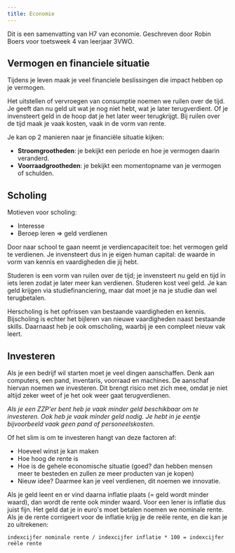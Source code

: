 ```yaml
---
title: Economie
---
```


Dit is een samenvatting van H7 van economie. Geschreven door Robin Boers voor toetsweek 4 van leerjaar 3VWO.

## Vermogen en financiele situatie

Tijdens je leven maak je veel financiele beslissingen die impact hebben op je vermogen.

Het uitstellen of vervroegen van consumptie noemen we ruilen over de tijd. Je geeft dan nu geld uit wat je nog niet hebt, wat je later terugverdient. Of je invensteert geld in de hoop dat je het later weer terugkrijgt. Bij ruilen over de tijd maak je vaak kosten, vaak in de vorm van rente.

Je kan op 2 manieren naar je financiële situatie kijken:

- **Stroomgrootheden**: je bekijkt een periode en hoe je vermogen daarin veranderd.
- **Voorraadgrootheden**: je bekijkt een momentopname van je vermogen of schulden.

## Scholing

Motieven voor scholing:

- Interesse
- Beroep leren ⇒ geld verdienen

Door naar school te gaan neemt je verdiencapaciteit toe: het vermogen geld te verdienen. Je invensteert dus in je eigen human capital: de waarde in vorm van kennis en vaardigheden die jij hebt.

Studeren is een vorm van ruilen over de tijd; je invensteert nu geld en tijd in iets leren zodat je later meer kan verdienen. Studeren kost veel geld. Je kan geld krijgen via studiefinanciering, maar dat moet je na je studie dan wel terugbetalen.

Herscholing is het opfrissen van bestaande vaardigheden en kennis. Bijscholing is echter het bijleren van nieuwe vaardigheden naast bestaande skills. Daarnaast heb je ook omscholing, waarbij je een compleet nieuw vak leert.

## Investeren

Als je een bedrijf wil starten moet je veel dingen aanschaffen. Denk aan computers, een pand, inventaris, voorraad en machines. De aanschaf hiervan noemen we investeren. Dit brengt risico met zich mee, omdat je niet altijd zeker weet of je het ook weer gaat terugverdienen.

_Als je een ZZP'er bent heb je vaak minder geld beschikbaar om te investeren. Ook heb je vaak minder geld nodig. Je hebt in je eentje bijvoorbeeld vaak geen pand of personeelskosten._

Of het slim is om te investeren hangt van deze factoren af:

- Hoeveel winst je kan maken
- Hoe hoog de rente is
- Hoe is de gehele economische situatie (goed? dan hebben mensen meer te besteden en zullen ze meer producten van je kopen)
- Nieuw idee? Daarmee kan je veel verdienen, dit noemen we innovatie.

Als je geld leent en er vind daarna inflatie plaats (= geld wordt minder waard), dan wordt de rente ook minder waard. Voor een lener is inflatie dus juist fijn. Het geld dat je in euro's moet betalen noemen we nominale rente. Als je de rente corrigeert voor de inflatie krijg je de reële rente, en die kan je zo uitrekenen:

```text
indexcijfer nominale rente / indexcijfer inflatie * 100 = indexcijfer reële rente
```
